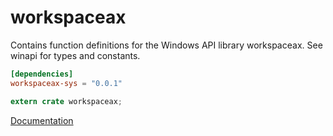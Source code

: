 # workspaceax #
Contains function definitions for the Windows API library workspaceax. See winapi for types and constants.

```toml
[dependencies]
workspaceax-sys = "0.0.1"
```

```rust
extern crate workspaceax;
```

[Documentation](https://retep998.github.io/doc/winapi/workspaceax/)
